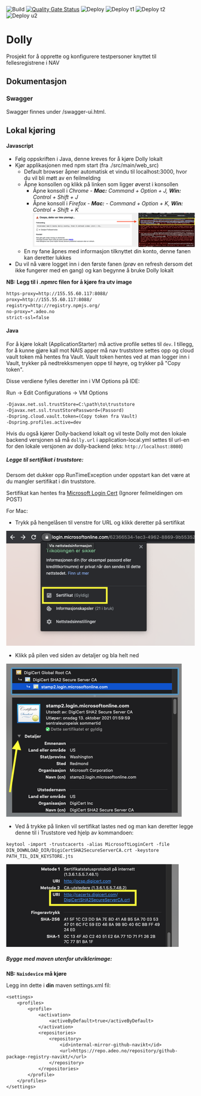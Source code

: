 ![Build](https://github.com/navikt/dolly-frontend/workflows/Build/badge.svg)
[![Quality Gate Status](https://sonarcloud.io/api/project_badges/measure?project=navikt_dolly-frontend&metric=alert_status)](https://sonarcloud.io/dashboard?id=navikt_dolly-frontend)
![Deploy](https://github.com/navikt/dolly-frontend/workflows/Deploy/badge.svg)
![Deploy t1](https://github.com/navikt/dolly-frontend/workflows/Deploy%20t1/badge.svg)
![Deploy t2](https://github.com/navikt/dolly-frontend/workflows/Deploy%20t2/badge.svg)
![Deploy u2](https://github.com/navikt/dolly-frontend/workflows/Deploy%20u2/badge.svg)

# Dolly
Prosjekt for å opprette og konfigurere testpersoner knyttet til fellesregistrene i NAV

## Dokumentasjon
### Swagger
Swagger finnes under /swagger-ui.html.

## Lokal kjøring

#### Javascript
- Følg oppskriften i Java, denne kreves for å kjøre Dolly lokalt
- Kjør applikasjonen med npm start (fra ./src/main/web_src)
    - Default browser åpner automatisk et vindu til localhost:3000, hvor du vil bli møtt av en feilmelding
    - Åpne konsollen og klikk på linken som ligger øverst i konsollen
        - Åpne konsoll i *Chrome - **Mac:** Command + Option + J, **Win:** Control + Shift + J*
        - Åpne konsoll i *Firefox - **Mac:** - Command + Option + K, **Win:** Control + Shift + K*
        ![Konsoll Login](docs/assets/konsoll_login.png)
    - En ny fane åpnes med informasjon tilknyttet din konto, denne fanen kan deretter lukkes
- Du vil nå være logget inn i den første fanen (prøv en refresh dersom det ikke fungerer med en gang) og kan begynne å bruke Dolly lokalt


**NB: Legg til i .npmrc filen for å kjøre fra utv image**

```
https-proxy=http://155.55.60.117:8088/
proxy=http://155.55.60.117:8088/
registry=http://registry.npmjs.org/
no-proxy=*.adeo.no
strict-ssl=false
```

#### Java
For å kjøre lokalt (ApplicationStarter) må active profile settes til `dev`. I tillegg, for å kunne gjøre kall mot NAIS apper må nav 
truststore settes opp og cloud vault token må hentes fra Vault. Vault token hentes ved at man logger inn i Vault, 
trykker på nedtrekksmenyen oppe til høyre, og trykker på "Copy token".

Disse verdiene fylles deretter inn i VM Options på IDE:

Run -> Edit Configurations -> VM Options 

```
-Djavax.net.ssl.trustStore=C:\path\to\truststore
-Djavax.net.ssl.trustStorePassword=(Passord)
-Dspring.cloud.vault.token=(Copy token fra Vault)
-Dspring.profiles.active=dev
```

Hvis du også kjører Dolly-backend lokalt og vil teste Dolly mot den lokale backend versjonen så må `dolly.url` i application-local.yml 
settes til url-en for den lokale versjonen av dolly-backend (eks: `http://localhost:8080`)


##### Legge til sertifikat i truststore:
Dersom det dukker opp RunTimeException under oppstart kan det være at du mangler sertifikat i din truststore.

Sertifikat kan hentes fra [Microsoft Login Cert](https://login.microsoftonline.com/62366534-1ec3-4962-8869-9b5535279d0b/login) (Ignorer feilmeldingen om POST)

For Mac:
- Trykk på hengelåsen til venstre for URL og klikk deretter på sertifikat

 ![Microsoft Sertifikat](docs/assets/microsoft_keychain.png)

- Klikk på pilen ved siden av detaljer og bla helt ned

 ![Sertifikat Detaljer](docs/assets/cert_details.png)

- Ved å trykke på linken vil sertifikat lastes ned og man kan deretter legge denne til i Truststore ved hjelp av kommandoen:
```
keytool -import -trustcacerts -alias MicrosoftLoginCert -file DIN_DOWNLOAD_DIR/DigiCertSHA2SecureServerCA.crt -keystore PATH_TIL_DIN_KEYSTORE.jts
```

 ![Sertifikat Download](docs/assets/cert_download.png)

##### Bygge med maven utenfor utviklerimage:

**NB: `Naisdevice` må kjøre**

Legg inn dette i **din** maven settings.xml fil:
```
<settings>
    <profiles>
        <profile>
            <activation>
                <activeByDefault>true</activeByDefault>
            </activation>
            <repositories>
                <repository>
                    <id>internal-mirror-github-navikt</id>
                    <url>https://repo.adeo.no/repository/github-package-registry-navikt/</url>
                </repository>
            </repositories>
        </profile>
    </profiles>
</settings>
```
